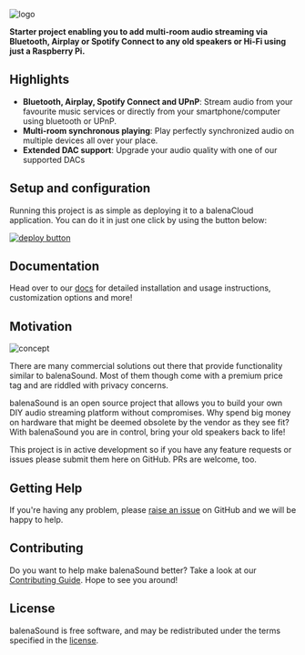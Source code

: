 ![logo](https://raw.githubusercontent.com/balena-io-projects/balena-sound/master/docs/images/balenaSound-logo.png)

**Starter project enabling you to add multi-room audio streaming via Bluetooth, Airplay or Spotify Connect to any old speakers or Hi-Fi using just a Raspberry Pi.**

## Highlights

- **Bluetooth, Airplay, Spotify Connect and UPnP**: Stream audio from your favourite music services or directly from your smartphone/computer using bluetooth or UPnP.
- **Multi-room synchronous playing**: Play perfectly synchronized audio on multiple devices all over your place.
- **Extended DAC support**: Upgrade your audio quality with one of our supported DACs

## Setup and configuration

Running this project is as simple as deploying it to a balenaCloud application. You can do it in just one click by using the button below:

[![deploy button](https://balena.io/deploy.png)](https://dashboard.balena-cloud.com/deploy)

## Documentation

Head over to our [docs](https://sound.balenalabs.io) for detailed installation and usage instructions, customization options and more!

## Motivation

![concept](./docs/images/sound.png)

There are many commercial solutions out there that provide functionality similar to balenaSound. Most of them though come with a premium price tag and are riddled with privacy concerns.

balenaSound is an open source project that allows you to build your own DIY audio streaming platform without compromises. Why spend big money on hardware that might be deemed obsolete by the vendor as they see fit? With balenaSound you are in control, bring your old speakers back to life!

This project is in active development so if you have any feature requests or issues please submit them here on GitHub. PRs are welcome, too.

## Getting Help

If you're having any problem, please [raise an issue](https://github.com/balenalabs/balena-sound/issues/new) on GitHub and we will be happy to help.

## Contributing

Do you want to help make balenaSound better? Take a look at our [Contributing Guide](https://sound.balenalabs.io/contributing). Hope to see you around!

## License

balenaSound is free software, and may be redistributed under the terms specified in the [license](https://github.com/balenalabs/balena-sound/blob/master/LICENSE).
